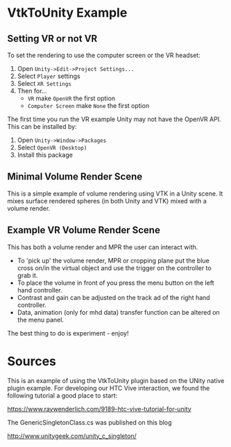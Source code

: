 # VtkToUnity Example

## Setting VR or not VR

To set the rendering to use the computer screen or the VR headset:

1. Open `Unity->Edit->Project Settings...`
2. Select `Player` settings
3. Select `XR Settings`
4. Then for...
	* `VR` make `OpenVR` the first option
	* `Computer Screen` make `None` the first option

The first time you run the VR example Unity may not have the OpenVR API. This can be installed by:

1. Open `Unity->Window->Packages`
2. Select `OpenVR (Desktop)`
3. Install this package


## Minimal Volume Render Scene

This is a simple example of volume rendering using VTK in a Unity scene. It mixes surface rendered spheres (in both Unity and VTK) mixed with a volume render.


## Example VR Volume Render Scene

This has both a volume render and MPR the user can interact with. 

* To 'pick up' the volume render, MPR or cropping plane put the blue cross on/in the virtual object and use the trigger on the controller to grab it. 
* To place the volume in front of you press the menu button on the left hand controller. 
* Contrast and gain can be adjusted on the track ad of the right hand controller.
* Data, animation (only for mhd data) transfer function can be altered on the menu panel.

The best thing to do is experiment - enjoy!


# Sources

This is an example of using the VtkToUnity plugin based on the UNity native plugin example. For developing our HTC Vive interaction, we found the following tutorial a good place to start:

https://www.raywenderlich.com/9189-htc-vive-tutorial-for-unity

The GenericSingletonClass.cs was published on this blog 

http://www.unitygeek.com/unity_c_singleton/
